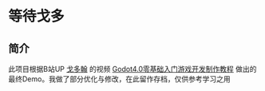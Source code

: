 # 等待戈多

## 简介
此项目根据B站UP [戈多翰](https://space.bilibili.com/336116499) 的视频 [Godot4.0零基础入门游戏开发制作教程](https://www.bilibili.com/video/BV1684y147h4) 做出的最终Demo。我做了部分优化与修改，在此留作存档，仅供参考学习之用
